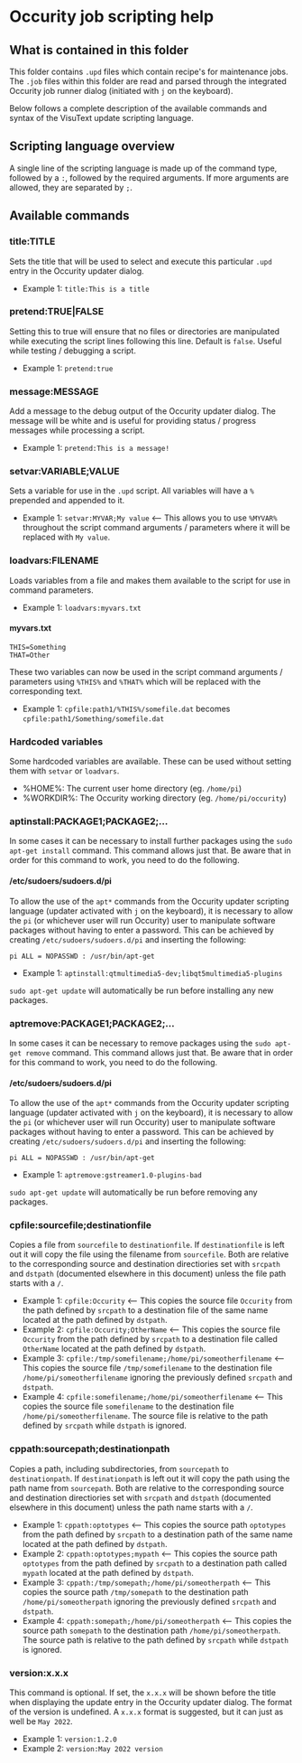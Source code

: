 # Occurity job scripting help

## What is contained in this folder
This folder contains `.upd` files which contain recipe's for maintenance jobs. The `.job` files within this folder are read and parsed through the integrated Occurity job runner dialog (initiated with `j` on the keyboard).

Below follows a complete description of the available commands and syntax of the VisuText update scripting language.

## Scripting language overview
A single line of the scripting language is made up of the command type, followed by a `:`, followed by the required arguments. If more arguments are allowed, they are separated by `;`.

## Available commands

### title:TITLE
Sets the title that will be used to select and execute this particular `.upd` entry in the Occurity updater dialog.

* Example 1: `title:This is a title`

### pretend:TRUE|FALSE
Setting this to true will ensure that no files or directories are manipulated while executing the script lines following this line. Default is `false`. Useful while testing / debugging a script.

* Example 1: `pretend:true`


### message:MESSAGE
Add a message to the debug output of the Occurity updater dialog. The message will be white and is useful for providing status / progress messages while processing a script.

* Example 1: `pretend:This is a message!`

### setvar:VARIABLE;VALUE
Sets a variable for use in the `.upd` script. All variables will have a `%` prepended and appended to it.

* Example 1: `setvar:MYVAR;My value` <-- This allows you to use `%MYVAR%` throughout the script command arguments / parameters where it will be replaced with `My value`.

### loadvars:FILENAME
Loads variables from a file and makes them available to the script for use in command parameters.

* Example 1: `loadvars:myvars.txt`

#### myvars.txt
```
THIS=Something
THAT=Other
```
These two variables can now be used in the script command arguments / parameters using `%THIS%` and `%THAT%` which will be replaced with the corresponding text.

* Example 1: `cpfile:path1/%THIS%/somefile.dat` becomes `cpfile:path1/Something/somefile.dat`

### Hardcoded variables
Some hardcoded variables are available. These can be used without setting them with `setvar` or `loadvars`.

* %HOME%: The current user home directory (eg. `/home/pi`)
* %WORKDIR%: The Occurity working directory (eg. `/home/pi/occurity`)

### aptinstall:PACKAGE1;PACKAGE2;...
In some cases it can be necessary to install further packages using the `sudo apt-get install` command. This command allows just that. Be aware that in order for this command to work, you need to do the following.

#### /etc/sudoers/sudoers.d/pi
To allow the use of the `apt*` commands from the Occurity updater scripting language (updater activated with `j` on the keyboard), it is necessary to allow the `pi` (or whichever user will run Occurity) user to manipulate software packages without having to enter a password. This can be achieved by creating `/etc/sudoers/sudoers.d/pi` and inserting the following:
```
pi ALL = NOPASSWD : /usr/bin/apt-get

```

* Example 1: `aptinstall:qtmultimedia5-dev;libqt5multimedia5-plugins`

`sudo apt-get update` will automatically be run before installing any new packages.

### aptremove:PACKAGE1;PACKAGE2;...
In some cases it can be necessary to remove packages using the `sudo apt-get remove` command. This command allows just that. Be aware that in order for this command to work, you need to do the following.

#### /etc/sudoers/sudoers.d/pi
To allow the use of the `apt*` commands from the Occurity updater scripting language (updater activated with `j` on the keyboard), it is necessary to allow the `pi` (or whichever user will run Occurity) user to manipulate software packages without having to enter a password. This can be achieved by creating `/etc/sudoers/sudoers.d/pi` and inserting the following:
```
pi ALL = NOPASSWD : /usr/bin/apt-get

```

* Example 1: `aptremove:gstreamer1.0-plugins-bad`

`sudo apt-get update` will automatically be run before removing any packages.

### cpfile:sourcefile;destinationfile
Copies a file from `sourcefile` to `destinationfile`. If `destinationfile` is left out it will copy the file using the filename from `sourcefile`. Both are relative to the corresponding source and destination directiories set with `srcpath` and `dstpath` (documented elsewhere in this document) unless the file path starts with a `/`.

* Example 1: `cpfile:Occurity` <-- This copies the source file `Occurity` from the path defined by `srcpath` to a destination file of the same name located at the path defined by `dstpath`.
* Example 2: `cpfile:Occurity;OtherName` <-- This copies the source file `Occurity` from the path defined by `srcpath` to a destination file called `OtherName` located at the path defined by `dstpath`.
* Example 3: `cpfile:/tmp/somefilename;/home/pi/someotherfilename` <-- This copies the source file `/tmp/somefilename` to the destination file `/home/pi/someotherfilename` ignoring the previously defined `srcpath` and `dstpath`.
* Example 4: `cpfile:somefilename;/home/pi/someotherfilename` <-- This copies the source file `somefilename` to the destination file `/home/pi/someotherfilename`. The source file is relative to the path defined by `srcpath` while `dstpath` is ignored.

### cppath:sourcepath;destinationpath
Copies a path, including subdirectories, from `sourcepath` to `destinationpath`. If `destinationpath` is left out it will copy the path using the path name from `sourcepath`. Both are relative to the corresponding source and destination directiories set with `srcpath` and `dstpath` (documented elsewhere in this document) unless the path name starts with a `/`.

* Example 1: `cppath:optotypes` <-- This copies the source path `optotypes` from the path defined by `srcpath` to a destination path of the same name located at the path defined by `dstpath`.
* Example 2: `cppath:optotypes;mypath` <-- This copies the source path `optotypes` from the path defined by `srcpath` to a destination path called `mypath` located at the path defined by `dstpath`.
* Example 3: `cppath:/tmp/somepath;/home/pi/someotherpath` <-- This copies the source path `/tmp/somepath` to the destination path `/home/pi/someotherpath` ignoring the previously defined `srcpath` and `dstpath`.
* Example 4: `cppath:somepath;/home/pi/someotherpath` <-- This copies the source path `somepath` to the destination path `/home/pi/someotherpath`. The source path is relative to the path defined by `srcpath` while `dstpath` is ignored.

### version:x.x.x
This command is optional. If set, the `x.x.x` will be shown before the title when displaying the update entry in the Occurity updater dialog. The format of the version is undefined. A `x.x.x` format is suggested, but it can just as well be `May 2022`.

* Example 1: `version:1.2.0`
* Example 2: `version:May 2022 version`
